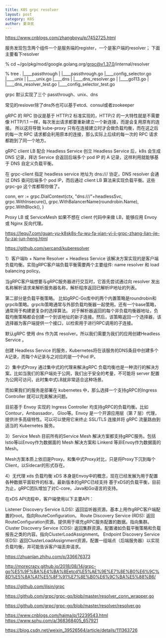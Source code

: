 ```yaml
---
title: K8S grpc resolver
layout: post
category: K8S
author: 夏泽民
---
```

https://www.cnblogs.com/zhangboyu/p/7452725.html

服务发现包含两个组件一个是服务端的register，一个是客户端的resolver；
下面主要看下resolver

% cd ~/go/pkg/mod/google.golang.org/grpc@v1.37.0/internal/resolver 

 % tree
.
|____passthrough
| |____passthrough.go
|____config_selector.go
|____unix
| |____unix.go
|____dns
| |____dns_resolver.go
| |____go113.go
| |____dns_resolver_test.go
|____config_selector_test.go

grpc 默认实现了三个
passthrough、unix、dns

常见的reslover除了dns外也可以基于etcd、consul或者zookeeper

gRPC 的 RPC 协议是基于 HTTP/2 标准实现的，HTTP/2 的一大特性就是不需要像 HTTP/1.1 一样，每次发出请求都要重新建立一个新连接，而是会复用原有的连接。
所以这将导致 kube-proxy 只有在连接建立时才会做负载均衡，而在这之后的每一次 RPC 请求都会利用原本的连接，那么实际上后续的每一次的 RPC 请求都跑到了同一个地方。
<!-- more -->
gRPC client LB 配合 Headless Service
创立 Headless Service 后，k8s 会生成 DNS 记录，拜访 Service 会返回后端多个 pod IP 的 A 记录，这样利用就能够基于 DNS 自定义负载平衡。

在 grpc-client 指定 headless service 地址为 dns:/// 协定，DNS resolver 会通过 DNS 查问后端多个 pod IP，而后通过 client LB 算法来实现负载平衡。这些 grpc-go 这个库都帮你做了。

conn, err := grpc.DialContext(ctx, "dns:///"+headlessSvc,
    grpc.WithInsecure(),
    grpc.WithBalancerName(roundrobin.Name),
    grpc.WithBlock(),
)

Proxy LB 或 ServiceMesh
如果不想在 client 代码中来做 LB，能够应用 Envoy 或 Nginx 反向代理。

https://lequ7.com/guan-yu-k8sk8s-fu-wu-fa-xian-yi-ji-grpc-zhang-lian-jie-fu-zai-jun-heng.html

https://github.com/sercand/kuberesolver


1）客户端lb + Name Resolver + Headless Service
该解决方案实现的是客户端负载均衡。实现gRPC客户端负载平衡需要两个主要组件: name resolver 和 load balancing policy。

当gRPC客户端想要与gRPC服务器进行交互时，它首先尝试通过向 resolver 发出名称解析请求来解析服务器名称，解析程序返回已解析IP地址的列表。

第二部分是负载平衡策略。 比如gRPC-Go库中的两个内置策略是roundrobin和grpclb策略。grpclb策略通常与外部负载均衡器一起使用。还有一个base策略，通常用于构建更复杂的选择算法。 对于解析器返回的每个非负载均衡器地址，负载均衡策略都会创建一个到该地址的新子连接。然后，该策略返回一个选择器，该选择器为客户端提供一个接口，以检索用于进行RPC调用的子连接。

默认gRPC 使用 dns 作为其 resolver。所以我们需要为我们的应用创建Headless Service 。

 创建 Headless Service 的服务，Kubernetes将在该服务的DNS条目中创建多个A记录，而每个A记录与之对应的是一个Pod IP。


2）集中式Proxy
通过集中式的代理来解决gRPC 负载均衡也是一种流行的解决方案。比如当我们的客户端处于公网，我们出于安全的考量，不可能将 server 配置为公网可访问，此时集中式LB就非常适合这种场景。

而如果我们的服务是部署在 kubernetes 中，那么选择一个支持gRPC的Ingress Controller 就可以完美解决问题。

目前基于 Envoy 实现的 Ingress Controller 均支持gRPC的负载均衡。比如 Contour，Ambassador， Gloo等。Envoy 是一个开源应用层（第 7 层）代理，提供许多高级特性。可以可以使用它来终止 SSL/TLS 连接并将 gRPC 流量路由到适当的 Kubernetes 服务。

3）Service Mesh
目前所有的Service Mesh 解决方案都支持gRPC服务。包括Istio等以Envoy作为数据面的 Mesh 解决方案和 Linkerd 等非Envoy作为数据面的Mesh。

Mesh方案本质上依旧是Proxy。和集中式Proxy对比，只是将Proxy下沉到每个Client，以Sidecar的形式存在。

4）无代理 xds 负载均衡
xDS 本身是Envoy中的概念，现在已经发展为用于配置各种数据平面软件的标准。最新版本的gRPC已经支持 基于xDS的负载平衡，目前为止，gRPC团队增加了对C-core，Java和Go语言的支持。

在xDS API流程中，客户端使用以下主要API：

Listener Discovery Service (LDS): 返回监听器资源。基本上用作gRPC客户端配置的root。指向RouteConfiguration。
Route Discovery Service (RDS): 返回RouteConfiguration资源。提供用于填充gRPC服务配置的数据。指向集群。
Cluster Discovery Service (CDS): 返回集群资源。配置诸如负载平衡策略和负载报告之类的内容。指向ClusterLoadAssignment。
Endpoint Discovery Service (EDS): 返回ClusterLoadAssignment资源。配置一组端点（后端服务器）以实现负载均衡，并可能告诉客户端丢弃请求。

https://zhuanlan.zhihu.com/p/336676373

http://morecrazy.github.io/2018/08/14/grpc-go%E5%9F%BA%E4%BA%8Eetcd%E5%AE%9E%E7%8E%B0%E6%9C%8D%E5%8A%A1%E5%8F%91%E7%8E%B0%E6%9C%BA%E5%88%B6/

https://github.com/ilisin/grpc

https://github.com/grpc/grpc-go/blob/master/resolver_conn_wrapper.go

https://github.com/grpc/grpc-go/blob/master/resolver/resolver.go

https://www.cnblogs.com/haima/p/12239543.html
https://www.sohu.com/a/368368405_657921

https://blog.csdn.net/weixin_39526564/article/details/111363726
